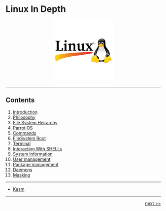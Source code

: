 # Linux In Depth

<div align="center" >
<img src="./images/linux.png" width="200px">
</div>

___

## Contents

1. [Introduction](./chapters/1_introduction)
2. [Philosophy](./chapters/2_phillosophy.md)
3. [File System Heirarchy](./chapters/3_fileSystemHeirarchy.md)
4. [Parrot OS](./chapters/4_parrot)
5. [Commands](./chapters/5_commands.md)
6. [FileSystem Root](./chapters/6_filesystemRoot.md)
7. [Terminal](./chapters/7_terminal.md)
8. [Interacting With SHELLs](./chapters/8_SHELL.md)
9. [System Information](./chapters/9_systemInformation.md)
10. [User management](./chapters/10_userManagement.md)
11. [Package management](./chapters/11_packageManagement.md)
12. [Daemons](./chapters/12_daemons.md)
13. [Masking](./chapters/13_masking.md)

___

- [Kasm](https://github.com/Summoned-Skali/IntroductionToKasmDockerGUI)
___

<div align="right">

[next >>](./chapters/1_introduction)